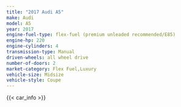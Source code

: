 ```yaml
---
title: "2017 Audi A5"
make: Audi
model: A5
year: 2017
engine-fuel-type: flex-fuel (premium unleaded recommended/E85)
engine-hp: 220
engine-cylinders: 4
transmission-type: Manual
driven-wheels: all wheel drive
number-of-doors: 2
market-category: Flex Fuel,Luxury
vehicle-size: Midsize
vehicle-style: Coupe
---
```


{{< car_info >}}
